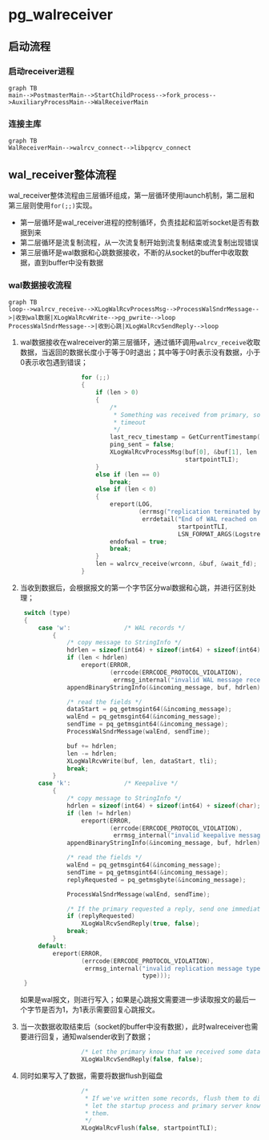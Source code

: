 # pg_walreceiver

## 启动流程

### 启动receiver进程

```mermaid
graph TB
main-->PostmasterMain-->StartChildProcess-->fork_process-->AuxiliaryProcessMain-->WalReceiverMain
```

### 连接主库

```mermaid
graph TB
WalReceiverMain-->walrcv_connect-->libpqrcv_connect
```

## wal_receiver整体流程

wal_receiver整体流程由三层循环组成，第一层循环使用launch机制，第二层和第三层则使用`for(;;)`实现。

- 第一层循环是wal_receiver进程的控制循环，负责挂起和监听socket是否有数据到来
- 第二层循环是流复制流程，从一次流复制开始到流复制结束或流复制出现错误
- 第三层循环是wal数据和心跳数据接收，不断的从socket的buffer中收取数据，直到buffer中没有数据

### wal数据接收流程

```mermaid
graph TB
loop-->walrcv_receive-->XLogWalRcvProcessMsg-->ProcessWalSndrMessage-->|收到wal数据|XLogWalRcvWrite-->pg_pwrite-->loop
ProcessWalSndrMessage-->|收到心跳|XLogWalRcvSendReply-->loop
```

1. wal数据接收在walreceiver的第三层循环，通过循环调用`walrcv_receive`收取数据，当返回的数据长度小于等于0时退出；其中等于0时表示没有数据，小于0表示收包遇到错误；

   ```c
   					for (;;)
   					{
   						if (len > 0)
   						{
   							/*
   							 * Something was received from primary, so reset
   							 * timeout
   							 */
   							last_recv_timestamp = GetCurrentTimestamp();
   							ping_sent = false;
   							XLogWalRcvProcessMsg(buf[0], &buf[1], len - 1,
   												 startpointTLI);
   						}
   						else if (len == 0)
   							break;
   						else if (len < 0)
   						{
   							ereport(LOG,
   									(errmsg("replication terminated by primary server"),
   									 errdetail("End of WAL reached on timeline %u at %X/%X.",
   											   startpointTLI,
   											   LSN_FORMAT_ARGS(LogstreamResult.Write))));
   							endofwal = true;
   							break;
   						}
   						len = walrcv_receive(wrconn, &buf, &wait_fd);
   					}
   ```

   

2. 当收到数据后，会根据报文的第一个字节区分wal数据和心跳，并进行区别处理；

   ```c
   	switch (type)
   	{
   		case 'w':				/* WAL records */
   			{
   				/* copy message to StringInfo */
   				hdrlen = sizeof(int64) + sizeof(int64) + sizeof(int64);
   				if (len < hdrlen)
   					ereport(ERROR,
   							(errcode(ERRCODE_PROTOCOL_VIOLATION),
   							 errmsg_internal("invalid WAL message received from primary")));
   				appendBinaryStringInfo(&incoming_message, buf, hdrlen);
   
   				/* read the fields */
   				dataStart = pq_getmsgint64(&incoming_message);
   				walEnd = pq_getmsgint64(&incoming_message);
   				sendTime = pq_getmsgint64(&incoming_message);
   				ProcessWalSndrMessage(walEnd, sendTime);
   
   				buf += hdrlen;
   				len -= hdrlen;
   				XLogWalRcvWrite(buf, len, dataStart, tli);
   				break;
   			}
   		case 'k':				/* Keepalive */
   			{
   				/* copy message to StringInfo */
   				hdrlen = sizeof(int64) + sizeof(int64) + sizeof(char);
   				if (len != hdrlen)
   					ereport(ERROR,
   							(errcode(ERRCODE_PROTOCOL_VIOLATION),
   							 errmsg_internal("invalid keepalive message received from primary")));
   				appendBinaryStringInfo(&incoming_message, buf, hdrlen);
   
   				/* read the fields */
   				walEnd = pq_getmsgint64(&incoming_message);
   				sendTime = pq_getmsgint64(&incoming_message);
   				replyRequested = pq_getmsgbyte(&incoming_message);
   
   				ProcessWalSndrMessage(walEnd, sendTime);
   
   				/* If the primary requested a reply, send one immediately */
   				if (replyRequested)
   					XLogWalRcvSendReply(true, false);
   				break;
   			}
   		default:
   			ereport(ERROR,
   					(errcode(ERRCODE_PROTOCOL_VIOLATION),
   					 errmsg_internal("invalid replication message type %d",
   									 type)));
   	}
   ```

     如果是wal报文，则进行写入；如果是心跳报文需要进一步读取报文的最后一个字节是否为1，为1表示需要回复心跳报文。

3. 当一次数据收取结束后（socket的buffer中没有数据），此时walreceiver也需要进行回复，通知walsender收到了数据；

   ```c
   					/* Let the primary know that we received some data. */
   					XLogWalRcvSendReply(false, false);
   ```

4. 同时如果写入了数据，需要将数据flush到磁盘

   ```c
   					/*
   					 * If we've written some records, flush them to disk and
   					 * let the startup process and primary server know about
   					 * them.
   					 */
   					XLogWalRcvFlush(false, startpointTLI);
   ```

   
